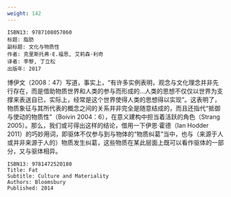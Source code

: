 ```yaml
---
weight: 142
---
```


```
ISBN13: 9787108057860
标题: 脂肪
副标题: 文化与物质性
作者: 克里斯托弗·E.福思, 艾莉森·利奇
译者: 李黎, 丁立松
出版年: 2017
```

博伊文（2008：47）写道，事实上，“有许多实例表明，观念与文化理念并非先行存在，而是借助物质世界和人类的参与而形成的…人类的思想不仅仅以世界为支撑来表送自已，实际上，经常是这个世界使得人类的思想得以实现”。这表明了，物质象征与其所代表的概念之间的关系并非完全是随意结成的，而且还指代“抵御与使动的物质性”（Boivin 2004：6），在意义建构中担当着活跃的角色（Strang 2005）。那么，我们或可得出这样的结论，借用一下伊恩·霍德（Ian Hodder 2011）的巧妙用词，即驱体不仅参与到与物体的“物质纠葛”当中，也与（来源于人或并非来源于人的）物质发生纠葛，这些物质在某此层面上既可以看作驱体的一部分，又与驱体相异。

```
ISBN13: 9781472520180
Title: Fat
Subtitle: Culture and Materiality
Authors: Bloomsbury
Published: 2014
```
